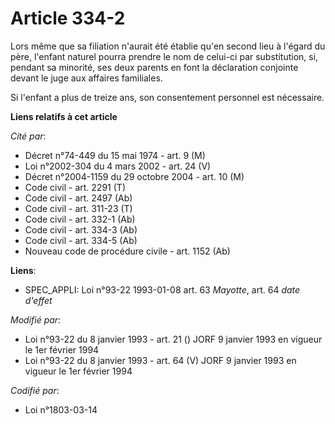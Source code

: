 # Article 334-2

Lors même que sa filiation n'aurait été établie qu'en second lieu à l'égard du père, l'enfant naturel pourra prendre le nom
de celui-ci par substitution, si, pendant sa minorité, ses deux parents en font la déclaration conjointe devant le juge aux
affaires familiales.

Si l'enfant a plus de treize ans, son consentement personnel est nécessaire.

**Liens relatifs à cet article**

_Cité par_:

  - Décret n°74-449 du 15 mai 1974 - art. 9 (M)
  - Loi n°2002-304 du 4 mars 2002 - art. 24 (V)
  - Décret n°2004-1159 du 29 octobre 2004 - art. 10 (M)
  - Code civil - art. 2291 (T)
  - Code civil - art. 2497 (Ab)
  - Code civil - art. 311-23 (T)
  - Code civil - art. 332-1 (Ab)
  - Code civil - art. 334-3 (Ab)
  - Code civil - art. 334-5 (Ab)
  - Nouveau code de procédure civile - art. 1152 (Ab)

**Liens**:

  - SPEC_APPLI: Loi n°93-22 1993-01-08 art. 63 *Mayotte*, art. 64 *date d'effet*

_Modifié par_:

  - Loi n°93-22 du 8 janvier 1993 - art. 21 () JORF 9 janvier 1993 en vigueur le 1er février 1994
  - Loi n°93-22 du 8 janvier 1993 - art. 64 (V) JORF 9 janvier 1993 en vigueur le 1er février 1994

_Codifié par_:

  - Loi n°1803-03-14
